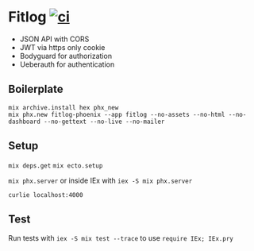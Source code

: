 # Fitlog [![ci](https://github.com/ksevelyar/fitlog-phoenix/actions/workflows/ci.yml/badge.svg)](https://github.com/ksevelyar/fitlog-phoenix/actions/workflows/ci.yml)

* JSON API with CORS
* JWT via https only cookie
* Bodyguard for authorization
* Ueberauth for authentication

## Boilerplate

```
mix archive.install hex phx_new
mix phx.new fitlog-phoenix --app fitlog --no-assets --no-html --no-dashboard --no-gettext --no-live --no-mailer
```

## Setup

`mix deps.get`
`mix ecto.setup`

`mix phx.server` or inside IEx with `iex -S mix phx.server`

`curlie localhost:4000`

## Test

Run tests with `iex -S mix test --trace` to use `require IEx; IEx.pry`
